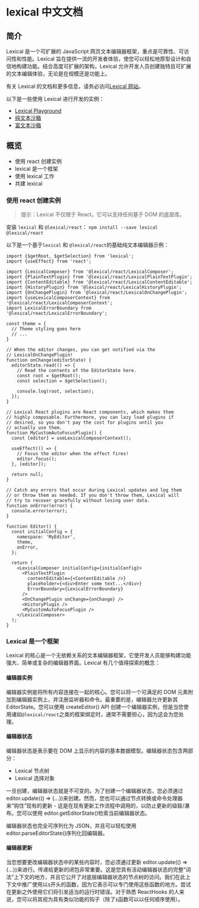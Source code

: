 # lexical 中文文档

## 简介

Lexical 是一个可扩展的 JavaScript 网页文本编辑器框架，重点是可靠性、可访问性和性能。Lexical 旨在提供一流的开发者体验，使您可以轻松地原型设计和自信地构建功能。结合高度可扩展的架构，Lexical 允许开发人员创建独特且可扩展的文本编辑体验，无论是在规模还是功能上。

有关 Lexical 的文档和更多信息，请务必访问[Lexical 网站](https://lexical.dev/)。

以下是一些使用 Lexical 进行开发的实例：

- [Lexical Playground](https://playground.lexical.dev/)
- [纯文本沙箱](https://codesandbox.io/s/lexical-plain-text-example-g932e)
- [富文本沙箱](https://codesandbox.io/s/lexical-rich-text-example-5tncvy?file=/src/Editor.js)

## 概览

- 使用 react 创建实例
- lexical 是一个框架
- 使用 lexical 工作
- 共建 lexical

### 使用 react 创建实例

> 提示：Lexical 不仅限于 React。它可以支持任何基于 DOM 的底层库。

安装 `lexical` 和 `@lexical/react`：
`npm install --save lexical @lexical/react`

以下是一个基于`lexical` 和 `@lexical/react`的基础纯文本编辑器示例：

```
import {$getRoot, $getSelection} from 'lexical';
import {useEffect} from 'react';

import {LexicalComposer} from '@lexical/react/LexicalComposer';
import {PlainTextPlugin} from '@lexical/react/LexicalPlainTextPlugin';
import {ContentEditable} from '@lexical/react/LexicalContentEditable';
import {HistoryPlugin} from '@lexical/react/LexicalHistoryPlugin';
import {OnChangePlugin} from '@lexical/react/LexicalOnChangePlugin';
import {useLexicalComposerContext} from '@lexical/react/LexicalComposerContext';
import LexicalErrorBoundary from '@lexical/react/LexicalErrorBoundary';

const theme = {
  // Theme styling goes here
  // ...
}

// When the editor changes, you can get notified via the
// LexicalOnChangePlugin!
function onChange(editorState) {
  editorState.read(() => {
    // Read the contents of the EditorState here.
    const root = $getRoot();
    const selection = $getSelection();

    console.log(root, selection);
  });
}

// Lexical React plugins are React components, which makes them
// highly composable. Furthermore, you can lazy load plugins if
// desired, so you don't pay the cost for plugins until you
// actually use them.
function MyCustomAutoFocusPlugin() {
  const [editor] = useLexicalComposerContext();

  useEffect(() => {
    // Focus the editor when the effect fires!
    editor.focus();
  }, [editor]);

  return null;
}

// Catch any errors that occur during Lexical updates and log them
// or throw them as needed. If you don't throw them, Lexical will
// try to recover gracefully without losing user data.
function onError(error) {
  console.error(error);
}

function Editor() {
  const initialConfig = {
    namespace: 'MyEditor',
    theme,
    onError,
  };

  return (
    <LexicalComposer initialConfig={initialConfig}>
      <PlainTextPlugin
        contentEditable={<ContentEditable />}
        placeholder={<div>Enter some text...</div>}
        ErrorBoundary={LexicalErrorBoundary}
      />
      <OnChangePlugin onChange={onChange} />
      <HistoryPlugin />
      <MyCustomAutoFocusPlugin />
    </LexicalComposer>
  );
}
```

### Lexical 是一个框架

Lexical 的核心是一个无依赖关系的文本编辑器框架，它使开发人员能够构建功能强大、简单或复杂的编辑器界面。Lexical 有几个值得探索的概念：

#### 编辑器实例

编辑器实例是将所有内容连接在一起的核心。您可以将一个可满足的 DOM 元素附加到编辑器实例上，并注册监听器和命令。最重要的是，编辑器允许更新其 EditorState。您可以使用 createEditor() API 创建一个编辑器实例，但是当您使用诸如`@lexical/react`之类的框架绑定时，通常不需要担心，因为这会为您处理。

#### 编辑器状态

编辑器状态是表示要在 DOM 上显示的内容的基本数据模型。编辑器状态包含两部分：

- Lexical 节点树
- Lexical 选择对象

一旦创建，编辑器状态就是不可变的。为了创建一个编辑器状态，您必须通过 editor.update(() => {...})来创建。然而，您也可以通过节点转换或命令处理器来“钩住”现有的更新 - 这是在现有更新工作流程中调用的，以防止更新的级联/瀑布。您可以使用 editor.getEditorState()检索当前编辑器状态。

编辑器状态也完全可序列化为 JSON，并且可以轻松使用 editor.parseEditorState()序列化回编辑器。

#### 编辑器更新

当您想要更改编辑器状态中的某些内容时，您必须通过更新 editor.update(() => {...})来进行。传递给更新的闭包非常重要。这是您具有活动编辑器状态的完整“词法”上下文的地方，并且它公开了对底层编辑器状态的节点树的访问。我们在此上下文中推广使用以`$`开头的函数，因为它表示可以专门使用这些函数的地方。尝试在更新之外使用它们将引发适当的运行时错误。对于熟悉 ReactHooks 的人来说，您可以将其视为具有类似功能的钩子（除了`$`函数可以以任何顺序使用）。
